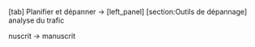 [tab] Planifier et dépanner -> [left_panel] [section:Outils de dépannage] analyse du trafic

nuscrit -> manuscrit
